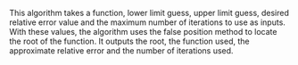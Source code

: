 This algorithm takes a function, lower limit guess, upper limit guess, desired relative error value and the maximum number of iterations to use as inputs. With these values, the algorithm uses the false position method to locate the root of the function. It outputs the root, the function used, the approximate relative error and the number of iterations used.   

